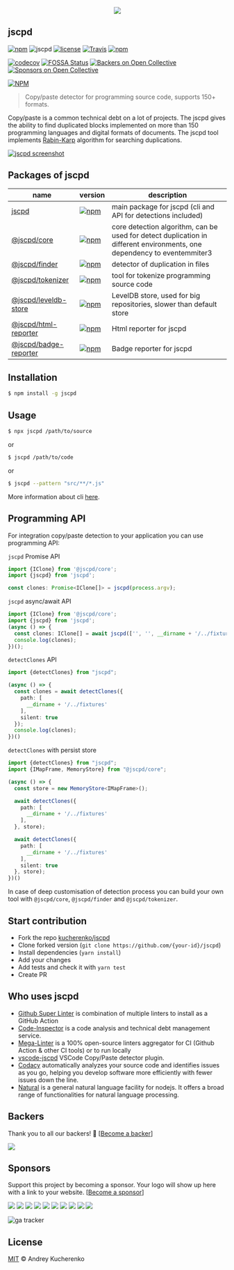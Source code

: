 <p align="center">
  <img src="https://raw.githubusercontent.com/kucherenko/jscpd/master/assets/logo.svg?sanitize=true">
</p>

## jscpd

[![npm](https://img.shields.io/npm/v/jscpd.svg?style=flat-square)](https://www.npmjs.com/package/jscpd)
![jscpd](https://raw.githubusercontent.com/kucherenko/jscpd/master/assets/jscpd-badge.svg?sanitize=true)
[![license](https://img.shields.io/github/license/kucherenko/jscpd.svg?style=flat-square)](https://github.com/kucherenko/jscpd/blob/master/LICENSE)
[![Travis](https://img.shields.io/travis/kucherenko/jscpd.svg?style=flat-square)](https://travis-ci.org/kucherenko/jscpd)
[![npm](https://img.shields.io/npm/dw/jscpd.svg?style=flat-square)](https://www.npmjs.com/package/jscpd)


[![codecov](https://codecov.io/gh/kucherenko/jscpd/branch/master/graph/badge.svg)](https://codecov.io/gh/kucherenko/jscpd)
[![FOSSA Status](https://app.fossa.io/api/projects/git%2Bgithub.com%2Fkucherenko%2Fjscpd.svg?type=shield)](https://app.fossa.io/projects/git%2Bgithub.com%2Fkucherenko%2Fjscpd?ref=badge_shield)
[![Backers on Open Collective](https://opencollective.com/jscpd/backers/badge.svg)](#backers)
[![Sponsors on Open Collective](https://opencollective.com/jscpd/sponsors/badge.svg)](#sponsors)

[![NPM](https://nodei.co/npm/jscpd.svg)](https://nodei.co/npm/jscpd/)

> Copy/paste detector for programming source code, supports 150+ formats.

Copy/paste is a common technical debt on a lot of projects. The jscpd gives the ability to find duplicated blocks implemented on more than 150 programming languages and digital formats of documents.
The jscpd tool implements [Rabin-Karp](https://en.wikipedia.org/wiki/Rabin%E2%80%93Karp_algorithm) algorithm for searching duplications.

[![jscpd screenshot](https://raw.githubusercontent.com/kucherenko/jscpd/master/assets/screenshot-1.png?raw=true)](https://kucherenko.github.io/jscpd/)

## Packages of jscpd

| name                 | version  |  description  |
|----------------------|----------|---------------|
| [jscpd](packages/jscpd) | [![npm](https://img.shields.io/npm/v/jscpd.svg?style=flat-square)](https://www.npmjs.com/package/jscpd) | main package for jscpd (cli and API for detections included) |
| [@jscpd/core](packages/core) | [![npm](https://img.shields.io/npm/v/@jscpd/core.svg?style=flat-square)](https://www.npmjs.com/package/@jscpd/core) |core detection algorithm, can be used for detect duplication in different environments, one dependency to eventemmiter3 |
| [@jscpd/finder](packages/finder) | [![npm](https://img.shields.io/npm/v/@jscpd/finder.svg?style=flat-square)](https://www.npmjs.com/package/@jscpd/finder) | detector of duplication in files  |
| [@jscpd/tokenizer](packages/tokenizer) | [![npm](https://img.shields.io/npm/v/@jscpd/tokenizer.svg?style=flat-square)](https://www.npmjs.com/package/@jscpd/tokenizer) | tool for tokenize programming source code |
| [@jscpd/leveldb-store](packages/leveldb-store) | [![npm](https://img.shields.io/npm/v/@jscpd/leveldb-store.svg?style=flat-square)](https://www.npmjs.com/package/@jscpd/leveldb-store) | LevelDB store, used for big repositories, slower than default store |
| [@jscpd/html-reporter](packages/html-reporter) | [![npm](https://img.shields.io/npm/v/@jscpd/html-reporter.svg?style=flat-square)](https://www.npmjs.com/package/@jscpd/html-reporter) | Html reporter for jscpd |
| [@jscpd/badge-reporter](packages/badge-reporter) | [![npm](https://img.shields.io/npm/v/@jscpd/badge-reporter.svg?style=flat-square)](https://www.npmjs.com/package/@jscpd/badge-reporter) | Badge reporter for jscpd |

## Installation
```bash
$ npm install -g jscpd
```
## Usage
```bash
$ npx jscpd /path/to/source
```
or

```bash
$ jscpd /path/to/code
```
or

```bash
$ jscpd --pattern "src/**/*.js"
```
More information about cli [here](packages/jscpd).

## Programming API

For integration copy/paste detection to your application you can use programming API:

`jscpd` Promise API
```typescript
import {IClone} from '@jscpd/core';
import {jscpd} from 'jscpd';

const clones: Promise<IClone[]> = jscpd(process.argv);
```

`jscpd` async/await API
```typescript
import {IClone} from '@jscpd/core';
import {jscpd} from 'jscpd';
(async () => {
  const clones: IClone[] = await jscpd(['', '', __dirname + '/../fixtures', '-m', 'weak', '--silent']);
  console.log(clones);
})();

```

`detectClones` API
```typescript
import {detectClones} from "jscpd";

(async () => {
  const clones = await detectClones({
    path: [
      __dirname + '/../fixtures'
    ],
    silent: true
  });
  console.log(clones);
})()
```

`detectClones` with persist store
```typescript
import {detectClones} from "jscpd";
import {IMapFrame, MemoryStore} from "@jscpd/core";

(async () => {
  const store = new MemoryStore<IMapFrame>();

  await detectClones({
    path: [
      __dirname + '/../fixtures'
    ],
  }, store);

  await detectClones({
    path: [
      __dirname + '/../fixtures'
    ],
    silent: true
  }, store);
})()
```

In case of deep customisation of detection process you can build your own tool with `@jscpd/core`, `@jscpd/finder` and `@jscpd/tokenizer`.

## Start contribution

 - Fork the repo [kucherenko/jscpd](https://github.com/kucherenko/jscpd/)
 - Clone forked version (`git clone https://github.com/{your-id}/jscpd`)
 - Install dependencies (`yarn install`)
 - Add your changes
 - Add tests and check it with `yarn test`
 - Create PR

## Who uses jscpd
 - [Github Super Linter](https://github.com/github/super-linter) is combination of multiple linters to install as a GitHub Action
 - [Code-Inspector](https://www.code-inspector.com/) is a code analysis and technical debt management service.
 - [Mega-Linter](https://nvuillam.github.io/mega-linter/) is a 100% open-source linters aggregator for CI (Github Action & other CI tools) or to run locally
 - [vscode-jscpd](https://marketplace.visualstudio.com/items?itemName=paulhoughton.vscode-jscpd) VSCode Copy/Paste detector plugin.
 - [Codacy](http://docs.codacy.com/getting-started/supported-languages-and-tools/) automatically analyzes your source code and identifies issues as you go, helping you develop software more efficiently with fewer issues down the line.
 - [Natural](https://github.com/NaturalNode/natural) is a general natural language facility for nodejs. It offers a broad range of functionalities for natural language processing.


## Backers

Thank you to all our backers! 🙏 [[Become a backer](https://opencollective.com/jscpd#backer)]

<a href="https://opencollective.com/jscpd#backers" target="_blank"><img src="https://opencollective.com/jscpd/backers.svg?width=890"></a>
## Sponsors

Support this project by becoming a sponsor. Your logo will show up here with a link to your website. [[Become a sponsor](https://opencollective.com/jscpd#sponsor)]

<a href="https://opencollective.com/jscpd/sponsor/0/website" target="_blank"><img src="https://opencollective.com/jscpd/sponsor/0/avatar.svg"></a>
<a href="https://opencollective.com/jscpd/sponsor/1/website" target="_blank"><img src="https://opencollective.com/jscpd/sponsor/1/avatar.svg"></a>
<a href="https://opencollective.com/jscpd/sponsor/2/website" target="_blank"><img src="https://opencollective.com/jscpd/sponsor/2/avatar.svg"></a>
<a href="https://opencollective.com/jscpd/sponsor/3/website" target="_blank"><img src="https://opencollective.com/jscpd/sponsor/3/avatar.svg"></a>
<a href="https://opencollective.com/jscpd/sponsor/4/website" target="_blank"><img src="https://opencollective.com/jscpd/sponsor/4/avatar.svg"></a>
<a href="https://opencollective.com/jscpd/sponsor/5/website" target="_blank"><img src="https://opencollective.com/jscpd/sponsor/5/avatar.svg"></a>
<a href="https://opencollective.com/jscpd/sponsor/6/website" target="_blank"><img src="https://opencollective.com/jscpd/sponsor/6/avatar.svg"></a>
<a href="https://opencollective.com/jscpd/sponsor/7/website" target="_blank"><img src="https://opencollective.com/jscpd/sponsor/7/avatar.svg"></a>
<a href="https://opencollective.com/jscpd/sponsor/8/website" target="_blank"><img src="https://opencollective.com/jscpd/sponsor/8/avatar.svg"></a>
<a href="https://opencollective.com/jscpd/sponsor/9/website" target="_blank"><img src="https://opencollective.com/jscpd/sponsor/9/avatar.svg"></a>

![ga tracker](https://www.google-analytics.com/collect?v=1&a=257770996&t=pageview&dl=https%3A%2F%2Fgithub.com%2Fkucherenko%2Fjscpd&ul=en-us&de=UTF-8&cid=978224512.1377738459&tid=UA-730549-17&z=887657232 "ga tracker")

## License

[MIT](LICENSE) © Andrey Kucherenko
